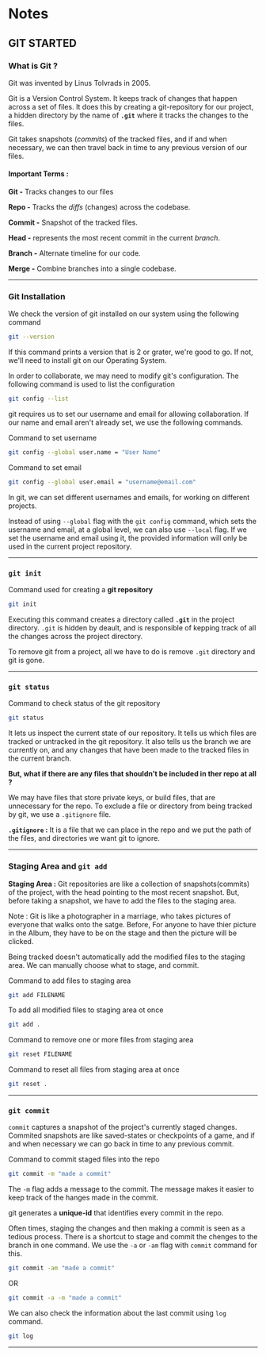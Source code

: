 # Notes

## GIT STARTED

### What is Git ?

Git was invented by Linus Tolvrads in 2005.

Git is a Version Control System. It keeps track of changes that happen across a set of files.
It  does this by creating a git-repository for our project, a hidden directory by the name of **`.git`** where it tracks the changes to the files.

Git takes snapshots (*commits*) of the tracked files, and if and when necessary, we can then travel back in time to any previous version of our files.

#### **Important Terms :**

**Git -** Tracks changes to our files

**Repo -** Tracks the *diffs* (changes) across the codebase.

**Commit -** Snapshot of the tracked files.

**Head -** represents the most recent commit in the current *branch*.

**Branch -** Alternate timeline for our code.

**Merge -** Combine branches into a single codebase.

***

### Git Installation

We check the version of git installed on our system using the following command

```bash
git --version
```

If this command prints a version that is 2 or grater, we're good to go. If not, we'll need to install git on our Operating System.

In order to collaborate, we may need to modify git's configuration. The following command is used to list the configuration

```bash
git config --list
```

git requires us to set our username and email for allowing collaboration. If our name and email aren't already set, we use the following commands.

Command to set username

```bash
git config --global user.name = "User Name"
```

Command to set email

```bash
git config --global user.email = "username@email.com"
```

In git, we can set different usernames and emails, for working on different projects.

Instead of using `--global` flag with the `git config` command, which sets the username and email, at a global level, we can also use `--local` flag. If we set the username and email using it, the provided information will only be used in the current project repository.

***

### `git init`

Command used for creating a **git repository**

```bash
git init
```

Executing this command creates a directory called **`.git`** in the project directory. `.git` is hidden by deault, and is responsible of kepping track of all the changes across the project directory.

To remove git from a project, all we have to do is remove `.git` directory and git is gone.

***

### `git status`

Command to check status of the git repository

```bash
git status
```

It lets us inspect the current state of our repository. It tells us which files are tracked or untracked in the git repository. It also tells us the branch we are currently on, and any changes that have been made to the tracked files in the current branch.

**But, what if there are any files that shouldn't be included in ther repo at all ?**

We may have files that store private keys, or build files, that are unnecessary for the repo. To exclude a file or directory from being tracked by git, we use a `.gitignore` file.

**`.gitignore` :** It is a file that we can place in the repo and we put the path of the files, and directories we want git to ignore.

***

### Staging Area and `git add`

**Staging Area :** Git repositories are like a collection of snapshots(commits) of the project, with the head pointing to the most recent snapshot. But, before taking a snapshot, we have to add the files to the staging area.

Note : Git is like a photographer in a marriage, who takes pictures of everyone that walks onto the satge. Before, For anyone to have thier picture in the Album, they have to be on the stage and then the picture will be clicked.

Being tracked doesn't automatically add the modified files to the staging area. We can manually choose what to stage, and commit.

Command to add files to staging area

```bash
git add FILENAME
```

To add all modified files to staging area ot once

```bash
git add .
```

Command to remove one or more files from staging area

```bash
git reset FILENAME
```

Command to reset all files from staging area at once

```bash
git reset .
```

***

### `git commit`

`commit` captures a snapshot of the project's currently staged changes. Commited snapshots are like saved-states or checkpoints of a game, and if and when necessary we can go back in time to any previous commit.

Command to commit staged files into the repo

```bash
git commit -m "made a commit"
```

The `-m` flag adds a message to the commit. The message makes it easier to keep track of the hanges made in the commit.

git generates a **unique-id** that identifies every commit in the repo.

Often times, staging the changes and then making a commit is seen as a tedious process. There is a shortcut to stage and commit the chenges to the branch in one command. We use the `-a` or `-am` flag with `commit` command for this.

```bash
git commit -am "made a commit"
```

OR

```bash
git commit -a -m "made a commit"
```

We can also check the information about the last commit using `log` command.

```bash
git log
```

***

